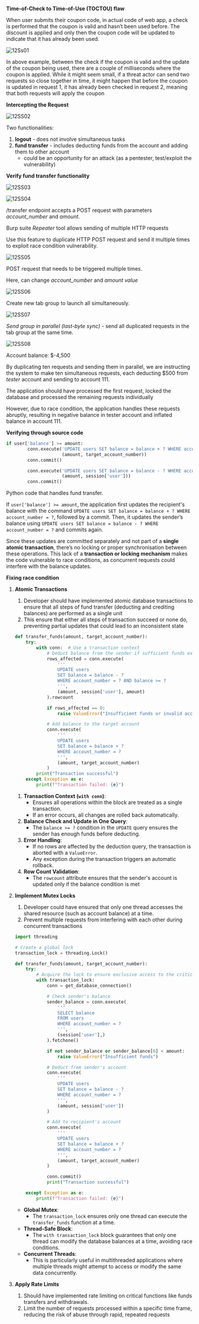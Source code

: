 **Time-of-Check to Time-of-Use (TOCTOU) flaw**

When user submits their coupon code, in actual code of web app, a check is performed that the coupon is valid and hasn’t been used before. The discount is applied and only then the coupon code will be updated to indicate that it has already been used. 

![12Ss01](https://github.com/user-attachments/assets/61ea3550-250d-4c3a-bdce-266bf68c1e4e)

In above example, between the check if the coupon is valid and the update of the coupon being used, there are a couple of milliseconds where the coupon is applied. While it might seem small, if a threat actor can send two requests so close together in time, it might happen that before the coupon is updated in request 1, it has already been checked in request 2, meaning that both requests will apply the coupon

**Intercepting the Request**

![12SS02](https://github.com/user-attachments/assets/0dfa8c71-031f-4067-a775-0a36b08ce745)

Two functionalities:

1. **logout** - does not involve simultaneous tasks
2. **fund transfer** - includes deducting funds from the account and adding them to other account
    - could be an opportunity for an attack (as a pentester, test/exploit the vulnerability)

**Verify fund transfer functionality**

![12SS03](https://github.com/user-attachments/assets/1387e5b1-b207-4fd3-bec5-ddbd42e8a60f)

![12SS04](https://github.com/user-attachments/assets/609cc1dd-215e-4902-964b-6349ddeacb63)

/transfer endpoint accepts a POST request with parameters *account_number* and *amount*. 

Burp suite *Repeater* tool allows sending of multiple HTTP requests

Use this feature to duplicate HTTP POST request and send it multiple times to exploit race condition vulnerability.

![12SS05](https://github.com/user-attachments/assets/b3688c20-2c75-4733-870c-0d631a417847)

POST request that needs to be triggered multiple times. 

Here, can change *account_number* and *amount value*

![12SS06](https://github.com/user-attachments/assets/a90b9b27-4d7f-40c7-8296-6a401d528b05)

Create new tab group to launch all simultaneously.

![12SS07](https://github.com/user-attachments/assets/57935074-bf31-454b-be03-d5239ee49b2d)

*Send group in parallel (last-byte sync)* - send all duplicated requests in the tab group at the same time.

![12SS08](https://github.com/user-attachments/assets/0e89ff9f-12c2-4a83-b759-b850f1d31de3)

Account balance: $-4,500

By duplicating ten requests and sending them in parallel, we are instructing the system to make ten simultaneous requests, each deducting $500 from *tester* account and sending to account 111. 

The application should have processed the first request, locked the database and processed the remaining requests individually

However, due to race condition, the application handles these requests abruptly, resulting in negative balance in tester account and inflated balance in account 111.

**Verifying through source code**

```python
if user['balance'] >= amount:
        conn.execute('UPDATE users SET balance = balance + ? WHERE account_number = ?', 
                     (amount, target_account_number))
        conn.commit()

        conn.execute('UPDATE users SET balance = balance - ? WHERE account_number = ?', 
                     (amount, session['user']))
        conn.commit()
```

Python code that handles fund transfer.

If `user['balance'] >= amount`, the application first updates the recipient's balance with the command `UPDATE users SET balance = balance + ? WHERE account_number = ?`, followed by a commit. Then, it updates the sender’s balance using `UPDATE users SET balance = balance - ? WHERE account_number = ?` and commits again. 

Since these updates are committed separately and not part of a **single atomic transaction**, there’s no locking or proper synchronisation between these operations. This lack of a **transaction or locking mechanism** makes the code vulnerable to race conditions, as concurrent requests could interfere with the balance updates. 

**Fixing race condition**

1. **Atomic Transactions**
    1. Developer should have implemented atomic database transactions to ensure that all steps of fund transfer (deducting and crediting balances) are performed as a single unit
    2. This ensure that either all steps of transaction succeed or none do, preventing partial updates that could lead to an inconsistent state
    
    ```python
    def transfer_funds(amount, target_account_number):
        try:
            with conn:  # Use a transaction context
                # Deduct balance from the sender if sufficient funds exist
                rows_affected = conn.execute(
                    '''
                    UPDATE users
                    SET balance = balance - ?
                    WHERE account_number = ? AND balance >= ?
                    ''',
                    (amount, session['user'], amount)
                ).rowcount
    
                if rows_affected == 0:
                    raise ValueError("Insufficient funds or invalid account")
    
                # Add balance to the target account
                conn.execute(
                    '''
                    UPDATE users
                    SET balance = balance + ?
                    WHERE account_number = ?
                    ''',
                    (amount, target_account_number)
                )
            print("Transaction successful")
        except Exception as e:
            print(f"Transaction failed: {e}")
    ```
    
    1. **Transaction Context (`with conn`)**:
        - Ensures all operations within the block are treated as a single transaction.
        - If an error occurs, all changes are rolled back automatically.
    2. **Balance Check and Update in One Query**:
        - The `balance >= ?` condition in the `UPDATE` query ensures the sender has enough funds before deducting.
    3. **Error Handling**:
        - If no rows are affected by the deduction query, the transaction is aborted with a `ValueError`.
        - Any exception during the transaction triggers an automatic rollback.
    4. **Row Count Validation**:
        - The `rowcount` attribute ensures that the sender's account is updated only if the balance condition is met
2. **Implement Mutex Locks**
    1. Developer could have ensured that only one thread accesses the shared resource (such as account balance) at a time.
    2. Prevent multiple requests from interfering with each other during concurrent transactions
    
    ```python
    import threading
    
    # Create a global lock
    transaction_lock = threading.Lock()
    
    def transfer_funds(amount, target_account_number):
        try:
            # Acquire the lock to ensure exclusive access to the critical section
            with transaction_lock:
                conn = get_database_connection()
    
                # Check sender's balance
                sender_balance = conn.execute(
                    '''
                    SELECT balance 
                    FROM users 
                    WHERE account_number = ?
                    ''',
                    (session['user'],)
                ).fetchone()
    
                if not sender_balance or sender_balance[0] < amount:
                    raise ValueError("Insufficient funds")
    
                # Deduct from sender's account
                conn.execute(
                    '''
                    UPDATE users
                    SET balance = balance - ?
                    WHERE account_number = ?
                    ''',
                    (amount, session['user'])
                )
    
                # Add to recipient's account
                conn.execute(
                    '''
                    UPDATE users
                    SET balance = balance + ?
                    WHERE account_number = ?
                    ''',
                    (amount, target_account_number)
                )
    
                conn.commit()
                print("Transaction successful")
    
        except Exception as e:
            print(f"Transaction failed: {e}")
    ```
    
    - **Global Mutex**:
        - The `transaction_lock` ensures only one thread can execute the `transfer_funds` function at a time.
    - **Thread-Safe Block**:
        - The `with transaction_lock` block guarantees that only one thread can modify the database balances at a time, avoiding race conditions.
    - **Concurrent Threads**:
        - This is particularly useful in multithreaded applications where multiple threads might attempt to access or modify the same data concurrently.

1. **Apply Rate Limits**
    1. Should have implemented rate limiting on critical functions like funds transfers and withdrawals. 
    2. Limit the number of requests processed within a specific time frame, reducing the risk of abuse through rapid, repeated requests
